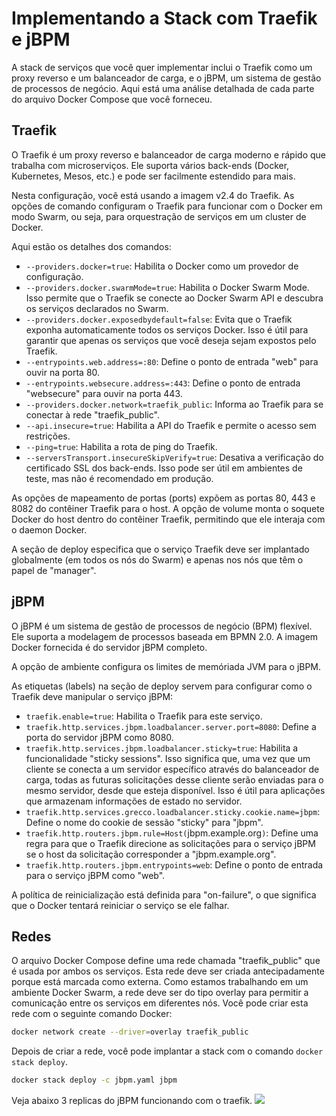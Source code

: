 # Implementando a Stack com Traefik e jBPM

A stack de serviços que você quer implementar inclui o Traefik como um proxy reverso e um balanceador de carga, e o jBPM, um sistema de gestão de processos de negócio. Aqui está uma análise detalhada de cada parte do arquivo Docker Compose que você forneceu.

## Traefik

O Traefik é um proxy reverso e balanceador de carga moderno e rápido que trabalha com microserviços. Ele suporta vários back-ends (Docker, Kubernetes, Mesos, etc.) e pode ser facilmente estendido para mais.

Nesta configuração, você está usando a imagem v2.4 do Traefik. As opções de comando configuram o Traefik para funcionar com o Docker em modo Swarm, ou seja, para orquestração de serviços em um cluster de Docker.

Aqui estão os detalhes dos comandos:

- `--providers.docker=true`: Habilita o Docker como um provedor de configuração.
- `--providers.docker.swarmMode=true`: Habilita o Docker Swarm Mode. Isso permite que o Traefik se conecte ao Docker Swarm API e descubra os serviços declarados no Swarm.
- `--providers.docker.exposedbydefault=false`: Evita que o Traefik exponha automaticamente todos os serviços Docker. Isso é útil para garantir que apenas os serviços que você deseja sejam expostos pelo Traefik.
- `--entrypoints.web.address=:80`: Define o ponto de entrada "web" para ouvir na porta 80.
- `--entrypoints.websecure.address=:443`: Define o ponto de entrada "websecure" para ouvir na porta 443.
- `--providers.docker.network=traefik_public`: Informa ao Traefik para se conectar à rede "traefik_public".
- `--api.insecure=true`: Habilita a API do Traefik e permite o acesso sem restrições.
- `--ping=true`: Habilita a rota de ping do Traefik.
- `--serversTransport.insecureSkipVerify=true`: Desativa a verificação do certificado SSL dos back-ends. Isso pode ser útil em ambientes de teste, mas não é recomendado em produção.

As opções de mapeamento de portas (ports) expõem as portas 80, 443 e 8082 do contêiner Traefik para o host. A opção de volume monta o soquete Docker do host dentro do contêiner Traefik, permitindo que ele interaja com o daemon Docker.

A seção de deploy especifica que o serviço Traefik deve ser implantado globalmente (em todos os nós do Swarm) e apenas nos nós que têm o papel de "manager".

## jBPM

O jBPM é um sistema de gestão de processos de negócio (BPM) flexível. Ele suporta a modelagem de processos baseada em BPMN 2.0. A imagem Docker fornecida é do servidor jBPM completo.

A opção de ambiente configura os limites de memóriada JVM para o jBPM.

As etiquetas (labels) na seção de deploy servem para configurar como o Traefik deve manipular o serviço jBPM:

- `traefik.enable=true`: Habilita o Traefik para este serviço.
- `traefik.http.services.jbpm.loadbalancer.server.port=8080`: Define a porta do servidor jBPM como 8080.
- `traefik.http.services.jbpm.loadbalancer.sticky=true`: Habilita a funcionalidade "sticky sessions". Isso significa que, uma vez que um cliente se conecta a um servidor específico através do balanceador de carga, todas as futuras solicitações desse cliente serão enviadas para o mesmo servidor, desde que esteja disponível. Isso é útil para aplicações que armazenam informações de estado no servidor.
- `traefik.http.services.grecco.loadbalancer.sticky.cookie.name=jbpm`: Define o nome do cookie de sessão "sticky" para "jbpm".
- `traefik.http.routers.jbpm.rule=Host(`jbpm.example.org`)`: Define uma regra para que o Traefik direcione as solicitações para o serviço jBPM se o host da solicitação corresponder a "jbpm.example.org".
- `traefik.http.routers.jbpm.entrypoints=web`: Define o ponto de entrada para o serviço jBPM como "web".

A política de reinicialização está definida para "on-failure", o que significa que o Docker tentará reiniciar o serviço se ele falhar.

## Redes

O arquivo Docker Compose define uma rede chamada "traefik_public" que é usada por ambos os serviços. Esta rede deve ser criada antecipadamente porque está marcada como externa. Como estamos trabalhando em um ambiente Docker Swarm, a rede deve ser do tipo overlay para permitir a comunicação entre os serviços em diferentes nós. Você pode criar esta rede com o seguinte comando Docker:

```bash
docker network create --driver=overlay traefik_public
```

Depois de criar a rede, você pode implantar a stack com o comando `docker stack deploy`.
```bash
docker stack deploy -c jbpm.yaml jbpm
```

Veja abaixo 3 replicas do jBPM funcionando com o traefik.
![](https://user-images.githubusercontent.com/125938946/247745739-267525fe-8d9c-4503-9a07-ad2a98199d90.png)
